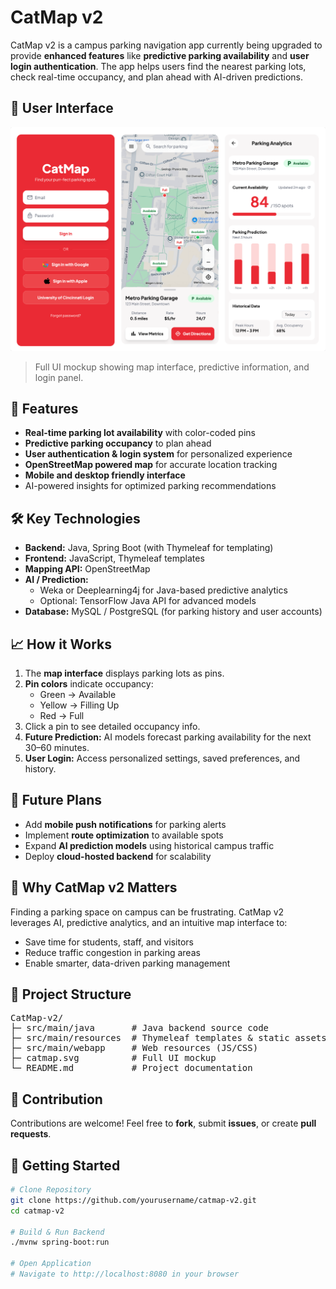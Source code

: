 # CatMap v2

CatMap v2 is a campus parking navigation app currently being upgraded to provide **enhanced features** like **predictive parking availability** and **user login authentication**. The app helps users find the nearest parking lots, check real-time occupancy, and plan ahead with AI-driven predictions.

## 📸 User Interface

![CatMap UI](./src/catmap.svg)  

> Full UI mockup showing map interface, predictive information, and login panel.

## 🌟 Features

- **Real-time parking lot availability** with color-coded pins  
- **Predictive parking occupancy** to plan ahead  
- **User authentication & login system** for personalized experience  
- **OpenStreetMap powered map** for accurate location tracking  
- **Mobile and desktop friendly interface**  
- AI-powered insights for optimized parking recommendations  

## 🛠 Key Technologies

- **Backend:** Java, Spring Boot (with Thymeleaf for templating)  
- **Frontend:** JavaScript, Thymeleaf templates  
- **Mapping API:** OpenStreetMap  
- **AI / Prediction:**  
  - Weka or Deeplearning4j for Java-based predictive analytics  
  - Optional: TensorFlow Java API for advanced models  
- **Database:** MySQL / PostgreSQL (for parking history and user accounts)  


## 📈 How it Works

1. The **map interface** displays parking lots as pins.  
2. **Pin colors** indicate occupancy:
   - Green → Available  
   - Yellow → Filling Up  
   - Red → Full  
3. Click a pin to see detailed occupancy info.  
4. **Future Prediction:** AI models forecast parking availability for the next 30–60 minutes.  
5. **User Login:** Access personalized settings, saved preferences, and history.  

## 🔮 Future Plans

- Add **mobile push notifications** for parking alerts  
- Implement **route optimization** to available spots  
- Expand **AI prediction models** using historical campus traffic  
- Deploy **cloud-hosted backend** for scalability  

## 📌 Why CatMap v2 Matters

Finding a parking space on campus can be frustrating. CatMap v2 leverages AI, predictive analytics, and an intuitive map interface to:  

- Save time for students, staff, and visitors  
- Reduce traffic congestion in parking areas  
- Enable smarter, data-driven parking management  

## 📂 Project Structure
<pre>
CatMap-v2/
├─ src/main/java       # Java backend source code
├─ src/main/resources  # Thymeleaf templates & static assets
├─ src/main/webapp     # Web resources (JS/CSS)
├─ catmap.svg          # Full UI mockup
└─ README.md           # Project documentation
</pre>

## 🤝 Contribution

Contributions are welcome! Feel free to **fork**, submit **issues**, or create **pull requests**.  

## 🚀 Getting Started

```bash
# Clone Repository
git clone https://github.com/yourusername/catmap-v2.git
cd catmap-v2

# Build & Run Backend
./mvnw spring-boot:run

# Open Application
# Navigate to http://localhost:8080 in your browser
```
